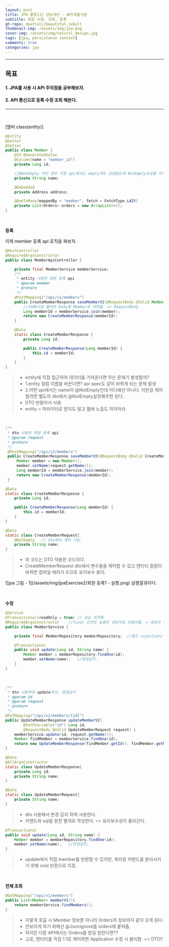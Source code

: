 ```yaml
---
layout: post
title: JPA 활용[2] 성능개선 - API개발기본
subtitle: 회원 수정, 조회, 등록
gh-repo: daattali/beautiful-jekyll
thumbnail-img: /assets/img/jpa.png
cover-img: /assets/img/natural_design.jpg
tags: [jpa, persistance context]
comments: true
categories: jpa
---
```


___
## 목표

#### 1. JPA를 사용 시 API 주의점을 공부해보자.
#### 2. API 통신으로 등록 수정 조회 해본다.
___

<br/>


[맴버 class(entity)]
~~~java
@Entity
@Getter
@Setter
public class Member {
    @Id @GeneratedValue
    @Column(name = "member_id")
    private Long id;

    //@NotEmpty 이런 경우 다른 api에서는 empty여도 상관없는데 NotEmpty속성을 지니게 됨.
    private String name;

    @Embedded
    private Address address;

    @OneToMany(mappedBy = "member", fetch = FetchType.LAZY)
    private List<Orders> orders = new ArrayList<>();
}
~~~

<br/>

__등록__

이제 member 등록 api 로직을 짜보자.
~~~java
@RestController
@RequiredArgsConstructor
public class MemberApiController {

    private final MemberService memberService;
    /**
     * entity 사용한 회원 등록 api
     * @param member
     * @return
     */
    @PostMapping("/api/vi/members")
    public CreateMemberResponse saveMemberV1(@RequestBody @Valid Member member) {
        //JSON으로 들어온 body를 Member로 내려줌. => RequestBody
        Long memberId = memberService.join(member);
        return new CreateMemberResponse(memberId);
    }

    @Data
    static class CreateMemberResponse {
        private Long id;

        public CreateMemberResponse(Long memberId) {
            this.id = memberId;
        }
    }
}
~~~

> - entity에 직접 접근하여 데이터를 가져온다면 무슨 문제가 발생할까?
> - 1.entity 컬럼 이름을 바꾼다면? api spec도 같이 바뀌게 되는 문제 발생
> - 2.어떤 api에서는 name이 @NotEmpty인데 어디에선 아니다. 이런걸 제어할려면 별도의 dto에서 @NotEmpty설정해주면 된다.
> - DTO 만들어서 사용
> - entity = 파라미터로 받지도 말고 웹에 노출도 하지마라.

<br/>

~~~java
/**
 * dto 사용한 회원 등록 api
 * @param request
 * @return
 */
 @PostMapping("/api/v2/members")
 public CreateMemberResponse saveMemberV2(@RequestBody @Valid CreateMemberRequest request) {
     Member member = new Member();
     member.setName(request.getName());
     Long memberId = memberService.join(member);
     return new CreateMemberResponse(memberId);
 }

@Data
static class CreateMemberResponse {
    private Long id;

    public CreateMemberResponse(Long memberId) {
        this.id = memberId;
    }
}

@Data
static class CreateMemberRequest{
    @NotEmpty   // dto에서 제어 가능.
    private String name;
}
~~~

> - 위 코드는 DTO 적용한 코드이다.
> - CreateMemberRequest dto에서 변수들을 제어할 수 있고 엔티티 컬럼이 바뀌면 컴파일 에러가 뜨므로 유지보수 용이.

![jpa 그림 - 1](/assets/img/jpaExercise2/회원 등록1 - 실행.png)
실행결과이다.

<br/>

__수정__

~~~java
@Service
@Transactional(readOnly = true) // 성능 최적화
@RequiredArgsConstructor    //final 선언된 놈들만 생성자로 만들어줌. = 생성자 빈 등록
public class MemberService {

    private final MemberRepository memberRepository;  //필드 injection/  final이유 : 생성자 값 셋팅 안해놓으면 컴파일 에러로 체크해줌.

    @Transactional
    public void update(Long id, String name) {
        Member member = memberRepository.findOne(id);
        member.setName(name);   //변경감지.
    }
}

~~~

<br/>

~~~java
/**
 * dto 사용하여 update처리. 변경감지
 * @param id
 * @param request
 * @return
 */
@PutMapping("/api/v2/members/{id}")
public UpdateMemberResponse updateMemberV2(
        @PathVariable("id") Long id,
        @RequestBody @Valid UpdateMemberRequest request) {
    memberService.update(id, request.getName());
    Member findMember = memberService.findOne(id);
    return new UpdateMemberResponse(findMember.getId(), findMember.getName());
}

@Data
@AllArgsConstructor
static class UpdateMemberResponse{
    private Long id;
    private String name;
}

@Data
static class UpdateMemberRequest{
    private String name;
}
~~~

> - dto 사용해서 변경 감지 하여 사용한다.
> - 커맨드와 sql을 완전 별개로 작성한다. => 유지보수성이 올라간다.

~~~java
@Transactional
public void update(Long id, String name) {
    Member member = memberRepository.findOne(id);
    member.setName(name);   //변경감지.
}
~~~

> - update에서 직접 member를 반환할 수 있지만, 쿼리랑 커맨드를 분리시키기 위해 void 반환으로 지정.

<br/>

__전체 조회__

~~~java
@GetMapping("/api/v1/members")
public List<Member> memberV1(){
    return memberService.findMembers();
}
~~~

> - 이렇게 호출 시 Member 정보뿐 아니라 Orders의 정보까지 같이 오게 된다.
> - 안보이게 하기 위해선 @JsonIgnore를 orders에 붙혀줌.
> - 하지만 다른 API에서는 Orders를 받길 원한다면??
> - 고로, 엔티티를 직접 1:1로 제어하면 Application 수정 시 불리함. => DTO!!
